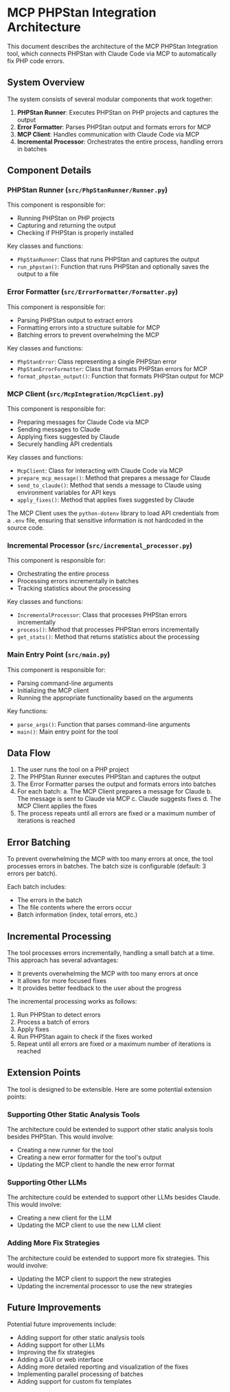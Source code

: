 # MCP PHPStan Integration Architecture

This document describes the architecture of the MCP PHPStan Integration tool, which connects PHPStan with Claude Code via MCP to automatically fix PHP code errors.

## System Overview

The system consists of several modular components that work together:

1. **PHPStan Runner**: Executes PHPStan on PHP projects and captures the output
2. **Error Formatter**: Parses PHPStan output and formats errors for MCP
3. **MCP Client**: Handles communication with Claude Code via MCP
4. **Incremental Processor**: Orchestrates the entire process, handling errors in batches

## Component Details

### PHPStan Runner (`src/PhpStanRunner/Runner.py`)

This component is responsible for:
- Running PHPStan on PHP projects
- Capturing and returning the output
- Checking if PHPStan is properly installed

Key classes and functions:
- `PhpStanRunner`: Class that runs PHPStan and captures the output
- `run_phpstan()`: Function that runs PHPStan and optionally saves the output to a file

### Error Formatter (`src/ErrorFormatter/Formatter.py`)

This component is responsible for:
- Parsing PHPStan output to extract errors
- Formatting errors into a structure suitable for MCP
- Batching errors to prevent overwhelming the MCP

Key classes and functions:
- `PhpStanError`: Class representing a single PHPStan error
- `PhpStanErrorFormatter`: Class that formats PHPStan errors for MCP
- `format_phpstan_output()`: Function that formats PHPStan output for MCP

### MCP Client (`src/McpIntegration/McpClient.py`)

This component is responsible for:
- Preparing messages for Claude Code via MCP
- Sending messages to Claude
- Applying fixes suggested by Claude
- Securely handling API credentials

Key classes and functions:
- `McpClient`: Class for interacting with Claude Code via MCP
- `prepare_mcp_message()`: Method that prepares a message for Claude
- `send_to_claude()`: Method that sends a message to Claude using environment variables for API keys
- `apply_fixes()`: Method that applies fixes suggested by Claude

The MCP Client uses the `python-dotenv` library to load API credentials from a `.env` file, ensuring that sensitive information is not hardcoded in the source code.

### Incremental Processor (`src/incremental_processor.py`)

This component is responsible for:
- Orchestrating the entire process
- Processing errors incrementally in batches
- Tracking statistics about the processing

Key classes and functions:
- `IncrementalProcessor`: Class that processes PHPStan errors incrementally
- `process()`: Method that processes PHPStan errors incrementally
- `get_stats()`: Method that returns statistics about the processing

### Main Entry Point (`src/main.py`)

This component is responsible for:
- Parsing command-line arguments
- Initializing the MCP client
- Running the appropriate functionality based on the arguments

Key functions:
- `parse_args()`: Function that parses command-line arguments
- `main()`: Main entry point for the tool

## Data Flow

1. The user runs the tool on a PHP project
2. The PHPStan Runner executes PHPStan and captures the output
3. The Error Formatter parses the output and formats errors into batches
4. For each batch:
   a. The MCP Client prepares a message for Claude
   b. The message is sent to Claude via MCP
   c. Claude suggests fixes
   d. The MCP Client applies the fixes
5. The process repeats until all errors are fixed or a maximum number of iterations is reached

## Error Batching

To prevent overwhelming the MCP with too many errors at once, the tool processes errors in batches. The batch size is configurable (default: 3 errors per batch).

Each batch includes:
- The errors in the batch
- The file contents where the errors occur
- Batch information (index, total errors, etc.)

## Incremental Processing

The tool processes errors incrementally, handling a small batch at a time. This approach has several advantages:
- It prevents overwhelming the MCP with too many errors at once
- It allows for more focused fixes
- It provides better feedback to the user about the progress

The incremental processing works as follows:
1. Run PHPStan to detect errors
2. Process a batch of errors
3. Apply fixes
4. Run PHPStan again to check if the fixes worked
5. Repeat until all errors are fixed or a maximum number of iterations is reached

## Extension Points

The tool is designed to be extensible. Here are some potential extension points:

### Supporting Other Static Analysis Tools

The architecture could be extended to support other static analysis tools besides PHPStan. This would involve:
- Creating a new runner for the tool
- Creating a new error formatter for the tool's output
- Updating the MCP client to handle the new error format

### Supporting Other LLMs

The architecture could be extended to support other LLMs besides Claude. This would involve:
- Creating a new client for the LLM
- Updating the MCP client to use the new LLM client

### Adding More Fix Strategies

The architecture could be extended to support more fix strategies. This would involve:
- Updating the MCP client to support the new strategies
- Updating the incremental processor to use the new strategies

## Future Improvements

Potential future improvements include:
- Adding support for other static analysis tools
- Adding support for other LLMs
- Improving the fix strategies
- Adding a GUI or web interface
- Adding more detailed reporting and visualization of the fixes
- Implementing parallel processing of batches
- Adding support for custom fix templates
